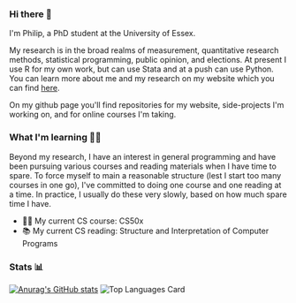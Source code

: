 ### Hi there 👋

I'm Philip, a PhD student at the University of Essex.

My research is in the broad realms of measurement, quantitative research methods, statistical programming, public opinion, and elections. At present I use R for my own work, but can use Stata and at a push can use Python. You can learn more about me and my research on my website which you can find [here](https://philipjswatton.github.io/).

On my github page you'll find repositories for my website, side-projects I'm working on, and for online courses I'm taking.

### What I'm learning 👨‍🎓

Beyond my research, I have an interest in general programming and have been pursuing various courses and reading materials when I have time to spare. To force myself to main a reasonable structure (lest I start too many courses in one go), I've committed to doing one course and one reading at a time. In practice, I usually do these very slowly, based on how much spare time I have.

- 👨‍💻 My current CS course: CS50x
- 📚 My current CS reading: Structure and Interpretation of Computer Programs

### Stats 📊

[![Anurag's GitHub stats](https://github-readme-stats.vercel.app/api?username=philipjswatton&count_private=true&show_icons=true)](https://github.com/philipjswatton/github-readme-stats)
![Top Languages Card](https://github-readme-stats.vercel.app/api/top-langs/?username=philipjswatton&layout=compact&langs_count=10)
